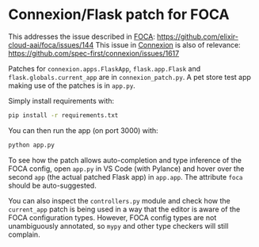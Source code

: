 # Connexion/Flask patch for FOCA

This addresses the issue described in
[FOCA](https://github.com/elixir-cloud-aai/foca):
https://github.com/elixir-cloud-aai/foca/issues/144
This issue in
[Connexion](https://connexion.readthedocs.io/en/latest/index.html) is also of
relevance: https://github.com/spec-first/connexion/issues/1617

Patches for `connexion.apps.FlaskApp`, `flask.app.Flask` and
`flask.globals.current_app` are in `connexion_patch.py`. A pet store test app
making use of the patches is in `app.py`.

Simply install requirements with:

```bash
pip install -r requirements.txt
```

You can then run the app (on port 3000) with:

```bash
python app.py
```

To see how the patch allows auto-completion and type inference of the FOCA
config, open `app.py` in VS Code (with Pylance) and hover over the second `app`
(the actual patched Flask app) in `app.app`. The attribute `foca` should be
auto-suggested.

You can also inspect the `controllers.py` module and check how the
`current_app` patch is being used in a way that the editor is aware of the FOCA
configuration types. However, FOCA config types are not unambiguously
annotated, so `mypy` and other type checkers will still complain.

